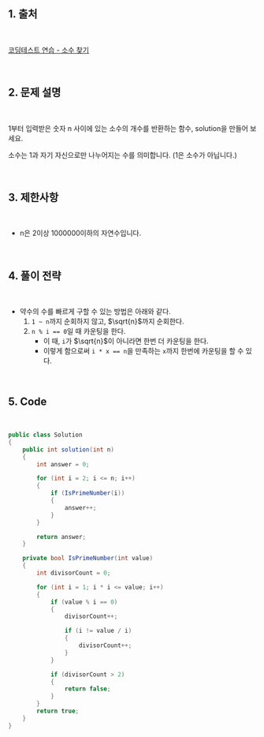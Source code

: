## 1. 출처

<br>

[코딩테스트 연습 - 소수 찾기](https://school.programmers.co.kr/learn/courses/30/lessons/12921)

<br>

## 2. 문제 설명

<br>

1부터 입력받은 숫자 n 사이에 있는 소수의 개수를 반환하는 함수, solution을 만들어 보세요.

소수는 1과 자기 자신으로만 나누어지는 수를 의미합니다.
(1은 소수가 아닙니다.)

<br>

## 3. 제한사항

<br>

- n은 2이상 1000000이하의 자연수입니다.

<br>

## 4. 풀이 전략

<br>
 
- 약수의 수를 빠르게 구할 수 있는 방법은 아래와 같다.
    1. `1 ~ n`까지 순회하지 않고, $\sqrt{n}$까지 순회한다.
    2. `n % i == 0`일 때 카운팅을 한다.
        - 이 때, `i`가 $\sqrt{n}$이 아니라면 한번 더 카운팅을 한다.
        - 이렇게 함으로써 `i * x == n`을 만족하는 `x`까지 한번에 카운팅을 할 수 있다.

<br>

## 5. Code

<br>

```cs
public class Solution
{
    public int solution(int n)
    {
        int answer = 0;

        for (int i = 2; i <= n; i++)
        {
            if (IsPrimeNumber(i))
            {
                answer++;
            }
        }

        return answer;
    }

    private bool IsPrimeNumber(int value)
    {
        int divisorCount = 0;

        for (int i = 1; i * i <= value; i++)
        {
            if (value % i == 0)
            {
                divisorCount++;

                if (i != value / i)
                {
                    divisorCount++;
                }
            }

            if (divisorCount > 2)
            {
                return false;
            }
        }
        return true;
    }
}
```